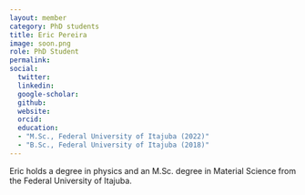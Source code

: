 ```yaml
---
layout: member
category: PhD students
title: Eric Pereira
image: soon.png
role: PhD Student
permalink: 
social:
  twitter:
  linkedin: 
  google-scholar: 
  github:
  website:
  orcid:
  education:
  - "M.Sc., Federal University of Itajuba (2022)"
  - "B.Sc., Federal University of Itajuba (2018)"
---
```


Eric holds a degree in physics and an M.Sc. degree in Material Science from the Federal University of Itajuba.